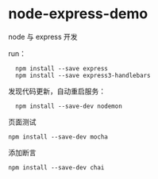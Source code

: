 # node-express-demo
node 与 express 开发

run：

```
  npm install --save express
  npm install --save express3-handlebars
```

发现代码更新，自动重启服务：

```
  npm install --save-dev nodemon
```

页面测试
```
npm install --save-dev mocha
```

添加断言

```
npm install --save-dev chai
```

